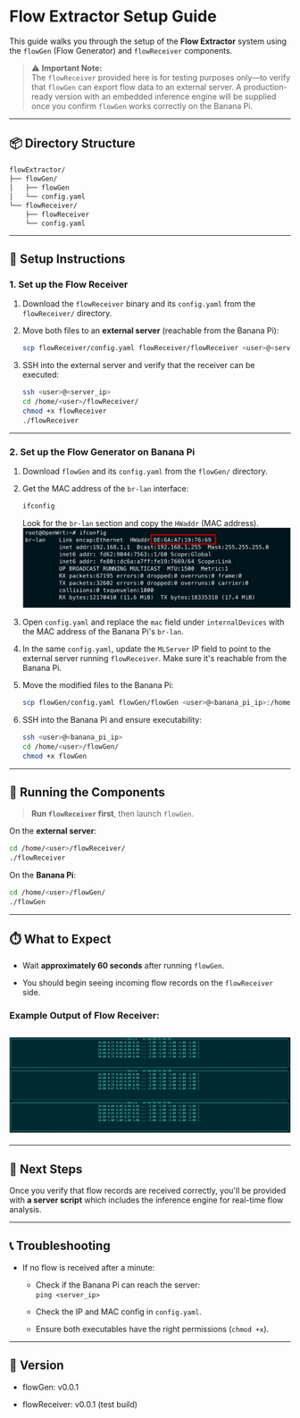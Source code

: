 # Flow Extractor Setup Guide

This guide walks you through the setup of the **Flow Extractor** system using the `flowGen` (Flow Generator) and `flowReceiver` components.

> ⚠️ **Important Note:**  
> The `flowReceiver` provided here is for testing purposes only—to verify that `flowGen` can export flow data to an external server. A production-ready version with an embedded inference engine will be supplied once you confirm `flowGen` works correctly on the Banana Pi.

---

## 📦 Directory Structure

```
flowExtractor/
├── flowGen/
│   ├── flowGen
│   └── config.yaml
└── flowReceiver/
    ├── flowReceiver
    └── config.yaml
```

---

## 🔧 Setup Instructions

### 1. **Set up the Flow Receiver**

1. Download the `flowReceiver` binary and its `config.yaml` from the `flowReceiver/` directory.
    
2. Move both files to an **external server** (reachable from the Banana Pi):
    
    ```bash
    scp flowReceiver/config.yaml flowReceiver/flowReceiver <user>@<server_ip>:/home/<user>/flowReceiver/
    ```
    
3. SSH into the external server and verify that the receiver can be executed:
    
    ```bash
    ssh <user>@<server_ip>
    cd /home/<user>/flowReceiver/
    chmod +x flowReceiver
    ./flowReceiver
    ```
    

---

### 2. **Set up the Flow Generator on Banana Pi**

1. Download `flowGen` and its `config.yaml` from the `flowGen/` directory.
    
2. Get the MAC address of the `br-lan` interface:
    
    ```bash
    ifconfig
    ```
    
    Look for the `br-lan` section and copy the `HWaddr` (MAC address).
    ![ifconfig](https://github.com/ArunanSivanathan/FlowGen-Deployment/blob/main/images/ifconfig.png)
    
3. Open `config.yaml` and replace the `mac` field under `internalDevices` with the MAC address of the Banana Pi's `br-lan`.
    
4. In the same `config.yaml`, update the `MLServer` IP field to point to the external server running `flowReceiver`. Make sure it's reachable from the Banana Pi.
    
5. Move the modified files to the Banana Pi:
    
    ```bash
    scp flowGen/config.yaml flowGen/flowGen <user>@<banana_pi_ip>:/home/<user>/flowGen/
    ```
    
6. SSH into the Banana Pi and ensure executability:
    
    ```bash
    ssh <user>@<banana_pi_ip>
    cd /home/<user>/flowGen/
    chmod +x flowGen
    ```
    

---

## 🚀 Running the Components

> **Run `flowReceiver` first**, then launch `flowGen`.

On the **external server**:

```bash
cd /home/<user>/flowReceiver/
./flowReceiver
```

On the **Banana Pi**:

```bash
cd /home/<user>/flowGen/
./flowGen
```

---

## ⏱️ What to Expect

- Wait **approximately 60 seconds** after running `flowGen`.
    
- You should begin seeing incoming flow records on the `flowReceiver` side.
    

### Example Output of Flow Receiver:

![server output](https://github.com/ArunanSivanathan/FlowGen-Deployment/blob/main/images/serverOutput.png)
---

---

## 🧐 Next Steps

Once you verify that flow records are received correctly, you'll be provided with  **a server script** which includes the inference engine for real-time flow analysis.

---

## 📞 Troubleshooting

- If no flow is received after a minute:
    
    - Check if the Banana Pi can reach the server:  
        `ping <server_ip>`
        
    - Check the IP and MAC config in `config.yaml`.
        
    - Ensure both executables have the right permissions (`chmod +x`).
        

---

## 📍 Version

- flowGen: v0.0.1
    
- flowReceiver: v0.0.1 (test build)
